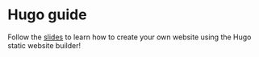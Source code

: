 # Hugo guide

Follow the [slides](/slides/pres.pdf) to learn how to create your own website using the Hugo static website builder!